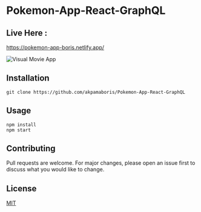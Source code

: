 # Pokemon-App-React-GraphQL

## Live Here :

https://pokemon-app-boris.netlify.app/


![Visual Movie App](https://media.giphy.com/media/bq77Im4E5vmpMkjVgc/giphy.gif)


## Installation


```
git clone https://github.com/akpamaboris/Pokemon-App-React-GraphQL
```

## Usage

```
npm install
npm start
```

## Contributing
Pull requests are welcome. For major changes, please open an issue first to discuss what you would like to change.


## License
[MIT](https://choosealicense.com/licenses/mit/)

